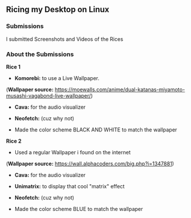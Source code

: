 ## **Ricing my Desktop on Linux**

### Submissions

I submitted Screenshots and Videos of the Rices

### About the Submissions

**Rice 1**
   - **Komorebi:** to use a Live Wallpaper.
   
   (**Wallpaper source:** https://moewalls.com/anime/dual-katanas-miyamoto-musashi-vagabond-live-wallpaper/)

   - **Cava:** for the audio visualizer

   - **Neofetch:** (cuz why not)

   - Made the color scheme BLACK AND WHITE to match the wallpaper

**Rice 2**
   - Used a regular Wallpaper i found on the internet
   
   (**Wallpaper source:** https://wall.alphacoders.com/big.php?i=1347881)

   - **Cava:** for the audio visualizer

   - **Unimatrix:** to display that cool "matrix" effect

   - **Neofetch:** (cuz why not)

   - Made the color scheme BLUE to match the wallpaper


